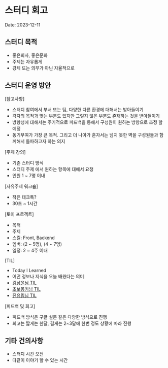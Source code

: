 # 스터디 회고

Date: 2023-12-11

## 스터디 목적

- 좋은회사, 좋은문화
- 주제는 자유롭게
- 강제 또는 의무가 아닌 자율적으로

## 스터디 운영 방안

[참고사항]

- 스터디 참여에서 부서 또는 팀, 다양한 다른 환경에 대해서는 받아들이기
- 각자의 목적과 맞는 부분도 있지만 그렇지 않은 부분도 존재하는 것을 받아들이기
- 방향성에 대해서는 주기적으로 피드백을 통해서 구성원이 원하는 방향으로 조정 할 예정
- 동기부여가 가장 큰 목적. 그리고 더 나아가 혼자서는 넘지 못한 벽을 구성원들과 함께해서 돌파하고자 하는 의지

[주제 강의]

- 기존 스터디 방식
- 스터디 주제 에서 원하는 항목에 대해서 요청
- 인원 1 ~ 7명 이내

[자유주제 워크숍]

- 작은 테크톡?
- 30초 ~ 1시간

[토이 프로젝트]

- 목적
- 주제
- 스킬: Front, Backend
- 멤버: (2 ~ 5명), (4 ~ 7명)
- 일정: 2 ~ 4주 이내

[TIL]

- Today I Learned
- 어떤 정보나 지식을 오늘 배웠다는 의미
- [김남윤님 TIL](https://github.com/cheese10yun/TIL?tab=readme-ov-file)
- [초보몽키님 TIL](https://wayhome25.github.io/)
- [진유림님 TIL](https://milooy.github.io/TIL/)

[피드백 및 회고]

- 피드백 방식은 구글 설문 같은 다양한 방식으로 진행
- 회고는 짧게는 한달, 길게는 2~3달에 한번 정도 상황에 따라 진행

## 기타 건의사항

- 스터디 시간 오전
- 다같이 이야기 할 수 있는 시간
